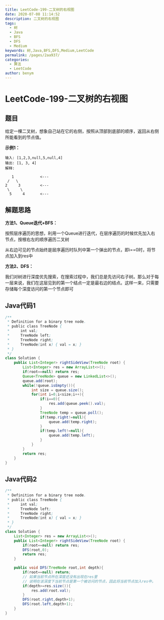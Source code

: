 ```yaml
---
title: LeetCode-199-二叉树的右视图
date: 2020-07-08 11:14:52
description: 二叉树的右视图
tags: 
  - 树
  - Java
  - BFS
  - DFS
  - Medium
keywords: 树,Java,BFS,DFS,Medium,LeetCode
permalink: /pages/2aa937/
categories: 
  - 算法
  - LeetCode
author: benym
---
```


# LeetCode-199-二叉树的右视图

## 题目

给定一棵二叉树，想象自己站在它的右侧，按照从顶部到底部的顺序，返回从右侧所能看到的节点值。



**示例1：**

```
输入: [1,2,3,null,5,null,4]
输出: [1, 3, 4]
解释:

   1            <---
 /   \
2     3         <---
 \     \
  5     4       <---
```

## 解题思路

**方法1、Queue迭代+BFS：**

按照层序遍历的思想，利用一个Queue进行迭代，在层序遍历的时候优先加入右节点，按根右左的顺序遍历二叉树

从右边可见的节点始终是层序遍历时队列中第一个弹出的节点，即i==0时，将节点加入到res中

**方法2、DFS：**

我们对树进行深度优先搜索，在搜索过程中，我们总是先访问右子树。那么对于每一层来说，我们在这层见到的第一个结点一定是最右边的结点。这样一来，只需要存储每个深度访问的第一个节点即可

## Java代码1

```java
/**
 * Definition for a binary tree node.
 * public class TreeNode {
 *     int val;
 *     TreeNode left;
 *     TreeNode right;
 *     TreeNode(int x) { val = x; }
 * }
 */
class Solution {
    public List<Integer> rightSideView(TreeNode root) {
        List<Integer> res = new ArrayList<>();
        if(root==null) return res;
        Queue<TreeNode> queue = new LinkedList<>();
        queue.add(root);
        while(!queue.isEmpty()){
            int size = queue.size();
            for(int i=0;i<size;i++){
                if(i==0){
                    res.add(queue.peek().val);
                }
                TreeNode temp = queue.poll();
                if(temp.right!=null){
                    queue.add(temp.right);
                }
                if(temp.left!=null){
                    queue.add(temp.left);
                }
            }
        }
        return res;
    }
}
```

## Java代码2

```java
/**
 * Definition for a binary tree node.
 * public class TreeNode {
 *     int val;
 *     TreeNode left;
 *     TreeNode right;
 *     TreeNode(int x) { val = x; }
 * }
 */
class Solution {
    List<Integer> res = new ArrayList<>();
    public List<Integer> rightSideView(TreeNode root) {
        if(root==null) return res;
        DFS(root,0);
        return res;
    }

    public void DFS(TreeNode root,int depth){
        if(root==null) return;
        // 如果当前节点所在深度还没有出现在res里
        // 说明在该深度下当前节点是第一个被访问的节点，因此将当前节点加入res中。
        if(depth>=res.size()){
            res.add(root.val);
        }
        DFS(root.right,depth+1);
        DFS(root.left,depth+1);
    }
}
```

